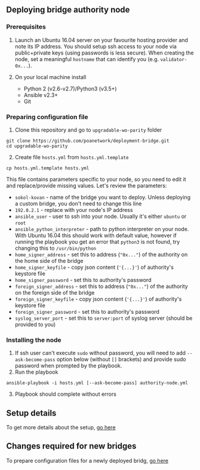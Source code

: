 ## Deploying bridge authority node

### Prerequisites
1. Launch an Ubuntu 16.04 server on your favourite hosting provider and note its IP address. You should setup ssh access to your node via public+private keys (using passwords is less secure). When creating the node, set a meaningful `hostname` that can identify you (e.g. `validator-0x...`).

2. On your local machine install
    * Python 2 (v2.6-v2.7)/Python3 (v3.5+)
    * Ansible v2.3+
    * Git

### Preparing configuration file
1. Clone this repository and go to `upgradable-wo-parity` folder
```
git clone https://github.com/poanetwork/deployment-bridge.git
cd upgradable-wo-parity
```

2. Create file `hosts.yml` from `hosts.yml.template`
```
cp hosts.yml.template hosts.yml
```
This file contains parameters specific to your node, so you need to edit it and replace/provide missing values. Let's review the parameters:
* `sokol-kovan` - name of the bridge you want to deploy. Unless deploying a custom bridge, you don't need to change this line
* `192.0.2.1` - replace with your node's IP address
* `ansible_user` - user to ssh into your node. Usually it's either `ubuntu` or `root`
* `ansible_python_interpreter` - path to python interpreter on your node. With Ubuntu 16.04 this should work with default value, however if running the playbook you get an error that `python3` is not found, try changing this to `/usr/bin/python`
* `home_signer_address` - set this to address (`"0x..."`) of the authority on the home side of the bridge
* `home_signer_keyfile` - copy json content (`'{...}'`) of authority's keystore file
* `home_signer_password` - set this to authority's password
* `foreign_signer_address` - set this to address (`"0x..."`) of the authority on the foreign side of the bridge
* `foreign_signer_keyfile` - copy json content (`'{...}'`) of authority's keystore file
* `foreign_signer_password` - set this to authority's password
* `syslog_server_port` - set this to `server:port` of syslog server (should be provided to you)

### Installing the node
1. If ssh user can't execute `sudo` without password, you will need to add `--ask-become-pass` option below (without `[]` brackets) and provide sudo password when prompted by the playbook.
2. Run the playbook
```
ansible-playbook -i hosts.yml [--ask-become-pass] authority-node.yml
```
3. Playbook should complete without errors

## Setup details
To get more details about the setup, [go here](./DETAILS.md)

## Changes required for new bridges
To prepare configuration files for a newly deployed bridg, [go here](./NEW-BRIDGE.md)

